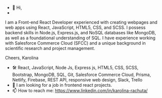 - 👋 Hi,
- 
I am a Front-end React Developer experienced with creating webpages and web apps using React, JavaScript, HTML5, CSS, and SCSS. 
I possess backend skills in Node.js, Express.js, and NoSQL databases like MongoDB, as well as a foundational understanding of SQL.
I have experience working with Salesforce Commerce Cloud (SFCC) and a unique background in scientific research and project management.

Cheers,
Karolina

- 🛠️ React, JavaScript, Node Js, Express js, HTML5, CSS, SCSS, Bootstrap, MongoDB, SQL, Git, Salesforce Commerce Cloud, Prisma, Netlify, Firebase, REST API, responsive web design, Slack, Trello
- 👀 I am looking for a job in frontend react projects.
- 📫 How to reach me: https://www.linkedin.com/in/karolina-rachuta/


